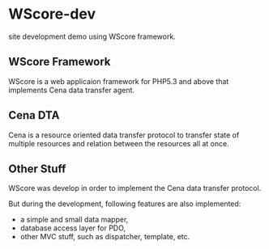 WScore-dev
==========

site development demo using WScore framework. 

WScore Framework
----------------

WScore is a web applicaion framework for PHP5.3 and above 
that implements Cena data transfer agent. 

Cena DTA
--------

Cena is a resource oriented data transfer protocol 
to transfer state of multiple resources and 
relation between the resources all at once. 

Other Stuff
-----------

WScore was develop in order to implement the Cena 
data transfer protocol. 

But during the development, following features are 
also implemented:
*    a simple and small data mapper,
*    database access layer for PDO,
*    other MVC stuff, such as dispatcher, template, etc.

